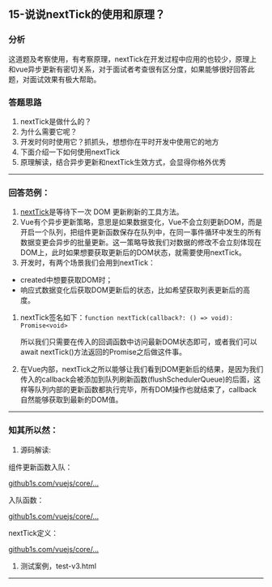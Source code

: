 ## 15-说说nextTick的使用和原理？

### 分析

这道题及考察使用，有考察原理，nextTick在开发过程中应用的也较少，原理上和vue异步更新有密切关系，对于面试者考查很有区分度，如果能够很好回答此题，对面试效果有极大帮助。

### 答题思路

1. nextTick是做什么的？
2. 为什么需要它呢？
3. 开发时何时使用它？抓抓头，想想你在平时开发中使用它的地方
4. 下面介绍一下如何使用nextTick
5. 原理解读，结合异步更新和nextTick生效方式，会显得你格外优秀

------

### 回答范例：

1. [nextTick](https://link.juejin.cn/?target=https%3A%2F%2Fstaging-cn.vuejs.org%2Fapi%2Fgeneral.html%23nexttick)是等待下一次 DOM 更新刷新的工具方法。
2. Vue有个异步更新策略，意思是如果数据变化，Vue不会立刻更新DOM，而是开启一个队列，把组件更新函数保存在队列中，在同一事件循环中发生的所有数据变更会异步的批量更新。这一策略导致我们对数据的修改不会立刻体现在DOM上，此时如果想要获取更新后的DOM状态，就需要使用nextTick。
3. 开发时，有两个场景我们会用到nextTick：

- created中想要获取DOM时；
- 响应式数据变化后获取DOM更新后的状态，比如希望获取列表更新后的高度。

1. nextTick签名如下：`function nextTick(callback?: () => void): Promise<void>`

   所以我们只需要在传入的回调函数中访问最新DOM状态即可，或者我们可以await nextTick()方法返回的Promise之后做这件事。

2. 在Vue内部，nextTick之所以能够让我们看到DOM更新后的结果，是因为我们传入的callback会被添加到队列刷新函数(flushSchedulerQueue)的后面，这样等队列内部的更新函数都执行完毕，所有DOM操作也就结束了，callback自然能够获取到最新的DOM值。

------

### 知其所以然：

1. 源码解读:

组件更新函数入队：

[github1s.com/vuejs/core/…](https://link.juejin.cn/?target=https%3A%2F%2Fgithub1s.com%2Fvuejs%2Fcore%2Fblob%2FHEAD%2Fpackages%2Fruntime-core%2Fsrc%2Frenderer.ts%23L1547-L1548)

入队函数：

[github1s.com/vuejs/core/…](https://link.juejin.cn/?target=https%3A%2F%2Fgithub1s.com%2Fvuejs%2Fcore%2Fblob%2FHEAD%2Fpackages%2Fruntime-core%2Fsrc%2Fscheduler.ts%23L84-L85)

nextTick定义：

[github1s.com/vuejs/core/…](https://link.juejin.cn/?target=https%3A%2F%2Fgithub1s.com%2Fvuejs%2Fcore%2Fblob%2FHEAD%2Fpackages%2Fruntime-core%2Fsrc%2Fscheduler.ts%23L58-L59)

1. 测试案例，test-v3.html

------

## 